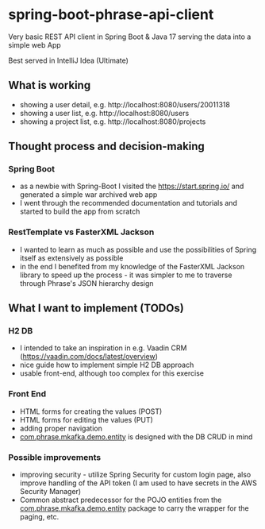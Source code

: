 # spring-boot-phrase-api-client

Very basic REST API client in Spring Boot & Java 17 serving the data into a simple web App

Best served in IntelliJ Idea (Ultimate)

## What is working

 - showing a user detail, e.g. http://localhost:8080/users/20011318
 - showing a user list, e.g. http://localhost:8080/users
 - showing a project list, e.g. http://localhost:8080/projects

## Thought process and decision-making

### Spring Boot

 - as a newbie with Spring-Boot I visited the https://start.spring.io/ and generated a simple war archived web app
 - I went through the recommended documentation and tutorials and started to build the app from scratch

### RestTemplate vs FasterXML Jackson

 - I wanted to learn as much as possible and use the possibilities of Spring itself as extensively as possible
 - in the end I benefited from my knowledge of the FasterXML Jackson library to speed up the process - it was simpler to me to traverse through Phrase's JSON hierarchy design 

## What I want to implement (TODOs)

### H2 DB

 - I intended to take an inspiration in e.g. Vaadin CRM (https://vaadin.com/docs/latest/overview)
 - nice guide how to implement simple H2 DB approach
 - usable front-end, although too complex for this exercise 

### Front End

 - HTML forms for creating the values (POST)
 - HTML forms for editing the values (PUT)
 - adding proper navigation
 - [com.phrase.mkafka.demo.entity](demo/src/main/java/com/phrase/mkafka/demo/entity) is designed with the DB CRUD in mind

### Possible improvements

 - improving security - utilize Spring Security for custom login page, also improve handling of the API token (I am used to have secrets in the AWS Security Manager) 
 - Common abstract predecessor for the POJO entities from the [com.phrase.mkafka.demo.entity](demo/src/main/java/com/phrase/mkafka/demo/entity) package to carry the wrapper for the paging, etc.  